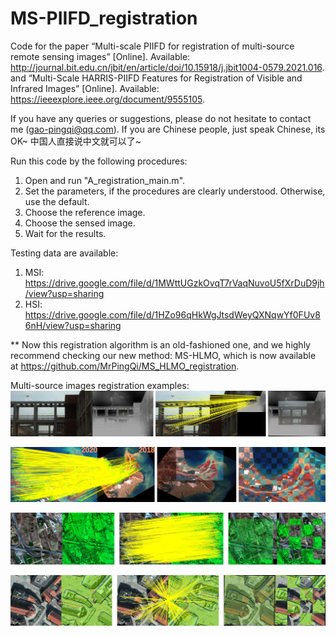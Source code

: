 # MS-PIIFD_registration
Code for the paper “Multi-scale PIIFD for registration of multi-source remote sensing images” [Online]. Available: http://journal.bit.edu.cn/jbit/en/article/doi/10.15918/j.jbit1004-0579.2021.016. and “Multi-Scale HARRIS-PIIFD Features for Registration of Visible and Infrared Images” [Online]. Available: https://ieeexplore.ieee.org/document/9555105.

If you have any queries or suggestions, please do not hesitate to contact me (gao-pingqi@qq.com).
If you are Chinese people, just speak Chinese, its OK~  中国人直接说中文就可以了~

Run this code by the following procedures:

1. Open and run "A_registration_main.m".
2. Set the parameters, if the procedures are clearly understood. Otherwise, use the default.
3. Choose the reference image.
4. Choose the sensed image.
5. Wait for the results.


Testing data are available:

1. MSI: https://drive.google.com/file/d/1MWttUGzkOvqT7rVaqNuvoU5fXrDuD9jh/view?usp=sharing
2. HSI: https://drive.google.com/file/d/1HZo96qHkWgJtsdWeyQXNqwYf0FUv86nH/view?usp=sharing


** Now this registration algorithm is an old-fashioned one, and we highly recommend checking our new method: MS-HLMO, which is now available at https://github.com/MrPingQi/MS_HLMO_registration.


Multi-source images registration examples:
![image](example1.jpg)

![image](example2.jpg)

![image](example3.jpg)

![image](example4.jpg)
